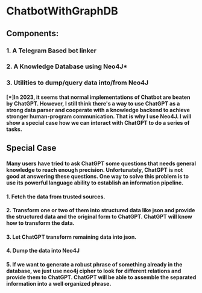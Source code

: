 # ChatbotWithGraphDB

## Components:
### 1. A Telegram Based bot linker
### 2. A Knowledge Database using Neo4J*
### 3. Utilities to dump/query data into/from Neo4J

#### [*]In 2023, it seems that normal implementations of Chatbot are beaten by ChatGPT. However, I still think there's a way to use ChatGPT as a strong data parser and cooperate with a knowledge backend to achieve stronger human-program communication. That is why I use Neo4J. I will show a special case how we can interact with ChatGPT to do a series of tasks.

## Special Case
#### Many users have tried to ask ChatGPT some questions that needs general knowledge to reach enough precision. Unfortunately, ChatGPT is not good at answering these questions. One way to solve this problem is to use its powerful language ability to establish an information pipeline.
#### 1. Fetch the data from trusted sources.
#### 2. Transform one or two of them into structured data like json and provide the structured data and the original form to ChatGPT. ChatGPT will know how to transform the data.
#### 3. Let ChatGPT transform remaining data into json.
#### 4. Dump the data into Neo4J
#### 5. If we want to generate a robust phrase of something already in the database, we just use neo4j cipher to look for different relations and provide them to ChatGPT. ChatGPT will be able to assemble the separated information into a well organized phrase.

